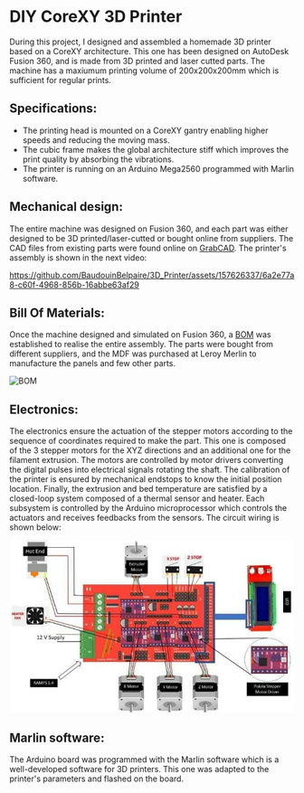 # DIY CoreXY 3D Printer

During this project, I designed and assembled a homemade 3D printer based on a CoreXY architecture. This one has been designed on AutoDesk Fusion 360, and is made from 3D printed and laser cutted parts. The machine has a maxiumum printing volume of 200x200x200mm which is sufficient for regular prints.

## Specifications:
- The printing head is mounted on a CoreXY gantry enabling higher speeds and reducing the moving mass.
- The cubic frame makes the global architecture stiff which improves the print quality by absorbing the vibrations.
- The printer is running on an Arduino Mega2560 programmed with Marlin software.

## Mechanical design: 
The entire machine was designed on Fusion 360, and each part was either designed to be 3D printed/laser-cutted or bought online from suppliers. The CAD files from existing parts were found online on [GrabCAD](https://grabcad.com/library). The printer's assembly is shown in the next video:

https://github.com/BaudouinBelpaire/3D_Printer/assets/157626337/6a2e77a8-c60f-4968-856b-16abbe63af29

## Bill Of Materials:
Once the machine designed and simulated on Fusion 360, a [BOM](https://github.com/BaudouinBelpaire/3D_Printer/blob/main/BOM.xlsx) was established to realise the entire assembly. The parts were bought from different suppliers, and the MDF was purchased at Leroy Merlin to manufacture the panels and few other parts.

<img src="https://github.com/BaudouinBelpaire/3D_Printer/assets/157626337/4f2db5c5-96a2-4568-aff9-84f23fdeed17" alt="BOM" width="400"/>

## Electronics:
The electronics ensure the actuation of the stepper motors according to the sequence of coordinates required to make the part. This one is composed of the 3 stepper motors for the XYZ directions and an additional one for the filament extrusion. The motors are controlled by motor drivers converting the digital pulses into electrical signals rotating the shaft. The calibration of the printer is ensured by mechanical endstops to know the initial position location. Finally, the extrusion and bed temperature are satisfied by a closed-loop system composed of a thermal sensor and heater. Each subsystem is controlled by the Arduino microprocessor which controls the actuators and receives feedbacks from the sensors. The circuit wiring is shown below: 

![Wiring schematic](https://github.com/BaudouinBelpaire/3D_Printer/blob/main/Wiring_schematic.jpg)

## Marlin software:
The Arduino board was programmed with the Marlin software which is a well-developed software for 3D printers. This one was adapted to the printer's parameters and flashed on the board.
